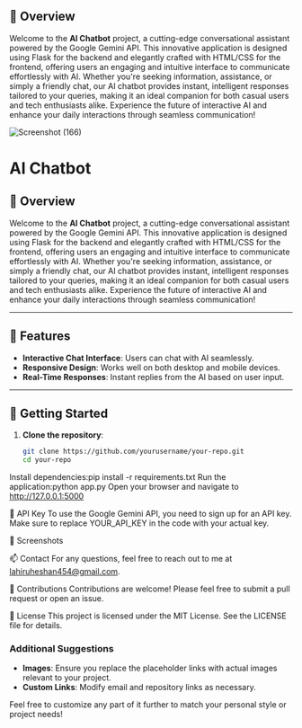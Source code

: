 ## 🌟 Overview

Welcome to the **AI Chatbot** project, a cutting-edge conversational assistant powered by the Google Gemini API. This innovative application is designed using Flask for the backend and elegantly crafted with HTML/CSS for the frontend, offering users an engaging and intuitive interface to communicate effortlessly with AI. Whether you're seeking information, assistance, or simply a friendly chat, our AI chatbot provides instant, intelligent responses tailored to your queries, making it an ideal companion for both casual users and tech enthusiasts alike. Experience the future of interactive AI and enhance your daily interactions through seamless communication!

![Screenshot (166)](https://github.com/user-attachments/assets/a98ce02c-74b0-4a39-8c60-d22479372511)


# AI Chatbot



## 🌟 Overview

Welcome to the **AI Chatbot** project, a cutting-edge conversational assistant powered by the Google Gemini API. This innovative application is designed using Flask for the backend and elegantly crafted with HTML/CSS for the frontend, offering users an engaging and intuitive interface to communicate effortlessly with AI. Whether you're seeking information, assistance, or simply a friendly chat, our AI chatbot provides instant, intelligent responses tailored to your queries, making it an ideal companion for both casual users and tech enthusiasts alike. Experience the future of interactive AI and enhance your daily interactions through seamless communication!

---

## 🎨 Features

- **Interactive Chat Interface**: Users can chat with AI seamlessly.
- **Responsive Design**: Works well on both desktop and mobile devices.
- **Real-Time Responses**: Instant replies from the AI based on user input.

---

## 🚀 Getting Started

1. **Clone the repository**:
   ```bash
   git clone https://github.com/yourusername/your-repo.git
   cd your-repo
Install dependencies:pip install -r requirements.txt
Run the application:python app.py
Open your browser and navigate to http://127.0.0.1:5000

🔑 API Key
To use the Google Gemini API, you need to sign up for an API key. Make sure to replace YOUR_API_KEY in the code with your actual key.

📸 Screenshots
<!-- Replace with your image link -->

📫 Contact
For any questions, feel free to reach out to me at lahiruheshan454@gmail.com.

🙌 Contributions
Contributions are welcome! Please feel free to submit a pull request or open an issue.

📄 License
This project is licensed under the MIT License. See the LICENSE file for details.


### Additional Suggestions
- **Images**: Ensure you replace the placeholder links with actual images relevant to your project.
- **Custom Links**: Modify email and repository links as necessary.

Feel free to customize any part of it further to match your personal style or project needs!

